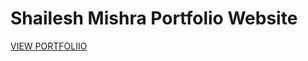 # Shailesh Mishra Portfolio Website


[VIEW PORTFOLIIO](https://ishaileshmishra.github.io/portfolio/)
